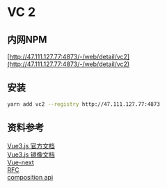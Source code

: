 # VC 2

## 内网NPM

[http://47.111.127.77:4873/-/web/detail/vc2](http://47.111.127.77:4873/-/web/detail/vc2)  

## 安装

```bash
yarn add vc2 --registry http://47.111.127.77:4873
```

## 资料参考
[Vue3.js 官方文档](http://v3.vuejs.org/)  
[Vue3.js 镜像文档](https://vue3js.cn/docs/)  
[Vue-next](https://github.com/vuejs/vue-next)  
[RFC](https://github.com/vuejs/rfcs)  
[composition api](https://composition-api.vuejs.org/)  

